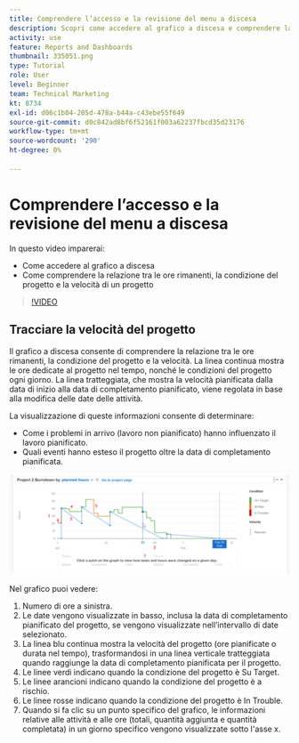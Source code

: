 ```yaml
---
title: Comprendere l’accesso e la revisione del menu a discesa
description: Scopri come accedere al grafico a discesa e comprendere la relazione tra le ore rimanenti, la condizione del progetto e la velocità del progetto in [!DNL  Workfront].
activity: use
feature: Reports and Dashboards
thumbnail: 335051.png
type: Tutorial
role: User
level: Beginner
team: Technical Marketing
kt: 8734
exl-id: d06c1b04-205d-478a-b44a-c43ebe55f649
source-git-commit: d0c842ad8bf6f52161f003a62237fbcd35d23176
workflow-type: tm+mt
source-wordcount: '290'
ht-degree: 0%

---
```


# Comprendere l’accesso e la revisione del menu a discesa

In questo video imparerai:

* Come accedere al grafico a discesa
* Come comprendere la relazione tra le ore rimanenti, la condizione del progetto e la velocità di un progetto

>[!VIDEO](https://video.tv.adobe.com/v/335051/?quality=12)

## Tracciare la velocità del progetto

Il grafico a discesa consente di comprendere la relazione tra le ore rimanenti, la condizione del progetto e la velocità. La linea continua mostra le ore dedicate al progetto nel tempo, nonché le condizioni del progetto ogni giorno. La linea tratteggiata, che mostra la velocità pianificata dalla data di inizio alla data di completamento pianificato, viene regolata in base alla modifica delle date delle attività.

La visualizzazione di queste informazioni consente di determinare:

* Come i problemi in arrivo (lavoro non pianificato) hanno influenzato il lavoro pianificato.
* Quali eventi hanno esteso il progetto oltre la data di completamento pianificata.

![Immagine che mostra un grafico a discesa con numeri sulle aree descritte nei punti elenco seguenti](assets/section-2-9.png)

Nel grafico puoi vedere:

1. Numero di ore a sinistra.
1. Le date vengono visualizzate in basso, inclusa la data di completamento pianificato del progetto, se vengono visualizzate nell’intervallo di date selezionato.
1. La linea blu continua mostra la velocità del progetto (ore pianificate o durata nel tempo), trasformandosi in una linea verticale tratteggiata quando raggiunge la data di completamento pianificata per il progetto.
1. Le linee verdi indicano quando la condizione del progetto è Su Target.
1. Le linee arancioni indicano quando la condizione del progetto è a rischio.
1. Le linee rosse indicano quando la condizione del progetto è In Trouble.
1. Quando si fa clic su un punto specifico del grafico, le informazioni relative alle attività e alle ore (totali, quantità aggiunta e quantità completata) in un giorno specifico vengono visualizzate sotto l&#39;asse x.
